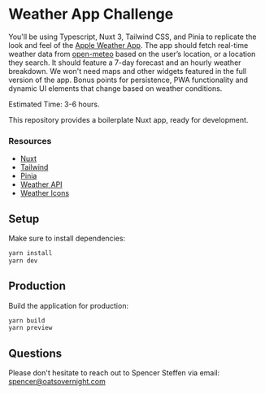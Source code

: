 # Weather App Challenge

You'll be using Typescript, Nuxt 3, Tailwind CSS, and Pinia to replicate the look and feel of the [Apple Weather App](https://github.com/OatsOvernight/coding-challenge-weather-app/blob/main/public/apple-weather.jpeg). The app should fetch real-time weather data from [open-meteo](https://open-meteo.com/en/docs) based on the user’s location, or a location they search. It should feature a 7-day forecast and an hourly weather breakdown. We won't need maps and other widgets featured in the full version of the app. Bonus points for persistence, PWA functionality and dynamic UI elements that change based on weather conditions.

Estimated Time: 3-6 hours.

This repository provides a boilerplate Nuxt app, ready for development.

### Resources
* [Nuxt](https://nuxt.com)
* [Tailwind](https://tailwindcss.com)
* [Pinia](https://pinia.vuejs.org)
* [Weather API](https://open-meteo.com/en/docs)
* [Weather Icons](https://github.com/basmilius/weather-icons/tree/dev)

## Setup

Make sure to install dependencies:

```bash
yarn install
yarn dev
```

## Production

Build the application for production:

```bash
yarn build
yarn preview
```

## Questions

Please don't hesitate to reach out to Spencer Steffen via email: spencer@oatsovernight.com
